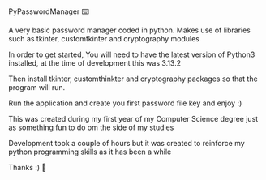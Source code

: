 PyPasswordManager ⌨️

A very basic password manager coded in python. Makes use of libraries such as tkinter, customtkinter and cryptography modules

In order to get started, You will need to have the latest version of Python3 installed, at the time of development this was 3.13.2

Then install tkinter, customthinkter and cryptography packages so that the program will run.

Run the application and create you first password file key and enjoy :)

This was created during my first year of my Computer Science degree just as something fun to do om the side of my studies 

Development took a couple of hours but it was created to reinforce my python programming skills as it has been a while

Thanks :) 🤖

